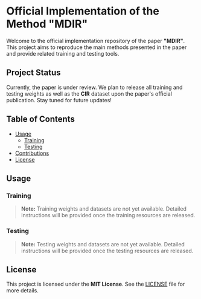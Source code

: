 # Official Implementation of the Method "MDIR"

Welcome to the official implementation repository of the paper **"MDIR"**. This project aims to reproduce the main methods presented in the paper and provide related training and testing tools.

## Project Status

Currently, the paper is under review. We plan to release all training and testing weights as well as the **CIR** dataset upon the paper's official publication. Stay tuned for future updates!

## Table of Contents

- [Usage](#usage)
  - [Training](#training)
  - [Testing](#testing)
- [Contributions](#contributions)
- [License](#license)

## Usage

### Training

> **Note:** Training weights and datasets are not yet available. Detailed instructions will be provided once the training resources are released.

### Testing

> **Note:** Testing weights and datasets are not yet available. Detailed instructions will be provided once the testing resources are released.

## License

This project is licensed under the **MIT License**. See the [LICENSE](LICENSE) file for more details.
